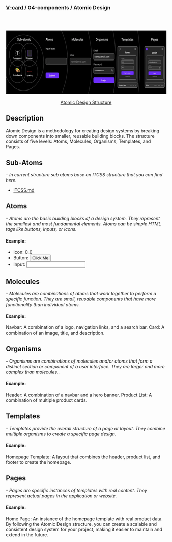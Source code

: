 ## 
### [V-card](../README.md) / 04-components / Atomic Design
##
<br>
<p align="center">
  <img src="../05-assets/01-docs/a-design.png" alt="Atomic Design" width="700" height="200" style="border: 1px solid white; display: block; margin: 0 auto;">
  <br>
  <a href="https://atomicdesign.bradfrost.com/" target="_blank">Atomic Design Structure</a>
</p>

## Description

Atomic Design is a methodology for creating design systems by breaking down components into smaller, reusable building blocks. The structure consists of five levels: Atoms, Molecules, Organisms, Templates, and Pages.

## Sub-Atoms

*<em> - In current structure sub atoms base on ITCSS structure that you can find here.  </em>*

  - [ITCSS.md](./03-style/ITCSS.md)

## Atoms

*<em> - Atoms are the basic building blocks of a design system. They represent the smallest and most fundamental elements. Atoms can be simple HTML tags like buttons, inputs, or icons.  </em>*

#### Example:

- Icon: 0_0
- Button: <button>Click Me</button>
- Input: <input type="text" />


## Molecules

*<em> - Molecules are combinations of atoms that work together to perform a specific function. They are small, reusable components that have more functionality than individual atoms.  </em>*

#### Example:

Navbar: A combination of a logo, navigation links, and a search bar.
Card: A combination of an image, title, and description.

## Organisms

*<em> - Organisms are combinations of molecules and/or atoms that form a distinct section or component of a user interface. They are larger and more complex than molecules..  </em>*

#### Example:

Header: A combination of a navbar and a hero banner.
Product List: A combination of multiple product cards.

## Templates

*<em> - Templates provide the overall structure of a page or layout. They combine multiple organisms to create a specific page design.  </em>*

#### Example:

 Homepage Template: A layout that combines the header, product list, and footer to create the homepage.

## Pages

*<em> - Pages are specific instances of templates with real content. They represent actual pages in the application or website.  </em>*

#### Example:

Home Page: An instance of the homepage template with real product data.
By following the Atomic Design structure, you can create a scalable and consistent design system for your project, making it easier to maintain and extend in the future.
